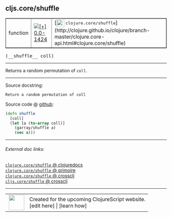 ## cljs.core/shuffle



 <table border="1">
<tr>
<td>function</td>
<td><a href="https://github.com/cljsinfo/cljs-api-docs/tree/0.0-1424"><img valign="middle" alt="[+] 0.0-1424" title="Added in 0.0-1424" src="https://img.shields.io/badge/+-0.0--1424-lightgrey.svg"></a> </td>
<td>
[<img height="24px" valign="middle" src="http://i.imgur.com/1GjPKvB.png"> <samp>clojure.core/shuffle</samp>](http://clojure.github.io/clojure/branch-master/clojure.core-api.html#clojure.core/shuffle)
</td>
</tr>
</table>


 <samp>
(__shuffle__ coll)<br>
</samp>

---

Returns a random permutation of `coll`.

---




Source docstring:

```
Return a random permutation of coll
```


Source code @ [github](https://github.com/clojure/clojurescript/blob/r1978/src/cljs/cljs/core.cljs#L1333-L1338):

```clj
(defn shuffle
  [coll]
  (let [a (to-array coll)]
    (garray/shuffle a)
    (vec a)))
```

<!--
Repo - tag - source tree - lines:

 <pre>
clojurescript @ r1978
└── src
    └── cljs
        └── cljs
            └── <ins>[core.cljs:1333-1338](https://github.com/clojure/clojurescript/blob/r1978/src/cljs/cljs/core.cljs#L1333-L1338)</ins>
</pre>

-->

---



###### External doc links:

[`clojure.core/shuffle` @ clojuredocs](http://clojuredocs.org/clojure.core/shuffle)<br>
[`clojure.core/shuffle` @ grimoire](http://conj.io/store/v1/org.clojure/clojure/1.7.0-beta3/clj/clojure.core/shuffle/)<br>
[`clojure.core/shuffle` @ crossclj](http://crossclj.info/fun/clojure.core/shuffle.html)<br>
[`cljs.core/shuffle` @ crossclj](http://crossclj.info/fun/cljs.core.cljs/shuffle.html)<br>

---

 <table>
<tr><td>
<img valign="middle" align="right" width="48px" src="http://i.imgur.com/Hi20huC.png">
</td><td>
Created for the upcoming ClojureScript website.<br>
[edit here] | [learn how]
</td></tr></table>

[edit here]:https://github.com/cljsinfo/cljs-api-docs/blob/master/cljsdoc/cljs.core_shuffle.cljsdoc
[learn how]:https://github.com/cljsinfo/cljs-api-docs/wiki/cljsdoc-files

<!--

This information was too distracting to show to readers, but I'll leave it
commented here since it is helpful to:

- pretty-print the data used to generate this document
- and show how to retrieve that data



The API data for this symbol:

```clj
{:description "Returns a random permutation of `coll`.",
 :ns "cljs.core",
 :name "shuffle",
 :signature ["[coll]"],
 :history [["+" "0.0-1424"]],
 :type "function",
 :full-name-encode "cljs.core_shuffle",
 :source {:code "(defn shuffle\n  [coll]\n  (let [a (to-array coll)]\n    (garray/shuffle a)\n    (vec a)))",
          :title "Source code",
          :repo "clojurescript",
          :tag "r1978",
          :filename "src/cljs/cljs/core.cljs",
          :lines [1333 1338]},
 :full-name "cljs.core/shuffle",
 :clj-symbol "clojure.core/shuffle",
 :docstring "Return a random permutation of coll"}

```

Retrieve the API data for this symbol:

```clj
;; from Clojure REPL
(require '[clojure.edn :as edn])
(-> (slurp "https://raw.githubusercontent.com/cljsinfo/cljs-api-docs/catalog/cljs-api.edn")
    (edn/read-string)
    (get-in [:symbols "cljs.core/shuffle"]))
```

-->
